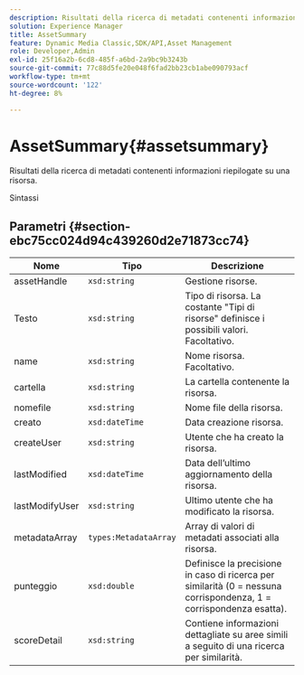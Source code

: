 ```yaml
---
description: Risultati della ricerca di metadati contenenti informazioni riepilogate su una risorsa.
solution: Experience Manager
title: AssetSummary
feature: Dynamic Media Classic,SDK/API,Asset Management
role: Developer,Admin
exl-id: 25f16a2b-6cd8-485f-a6bd-2a9bc9b3243b
source-git-commit: 77c88d5fe20e048f6fad2bb23cb1abe090793acf
workflow-type: tm+mt
source-wordcount: '122'
ht-degree: 8%

---
```


# AssetSummary{#assetsummary}

Risultati della ricerca di metadati contenenti informazioni riepilogate su una risorsa.

Sintassi

## Parametri {#section-ebc75cc024d94c439260d2e71873cc74}

| Nome | Tipo | Descrizione |
|---|---|---|
| assetHandle | `xsd:string` | Gestione risorse. |
| Testo | `xsd:string` | Tipo di risorsa. La costante &quot;Tipi di risorse&quot; definisce i possibili valori. Facoltativo. |
| name | `xsd:string` | Nome risorsa. Facoltativo. |
| cartella | `xsd:string` | La cartella contenente la risorsa. |
| nomefile | `xsd:string` | Nome file della risorsa. |
| creato | `xsd:dateTime` | Data creazione risorsa. |
| createUser | `xsd:string` | Utente che ha creato la risorsa. |
| lastModified | `xsd:dateTime` | Data dell’ultimo aggiornamento della risorsa. |
| lastModifyUser | `xsd:string` | Ultimo utente che ha modificato la risorsa. |
| metadataArray | `types:MetadataArray` | Array di valori di metadati associati alla risorsa. |
| punteggio | `xsd:double` | Definisce la precisione in caso di ricerca per similarità (0 = nessuna corrispondenza, 1 = corrispondenza esatta). |
| scoreDetail | `xsd:string` | Contiene informazioni dettagliate su aree simili a seguito di una ricerca per similarità. |
